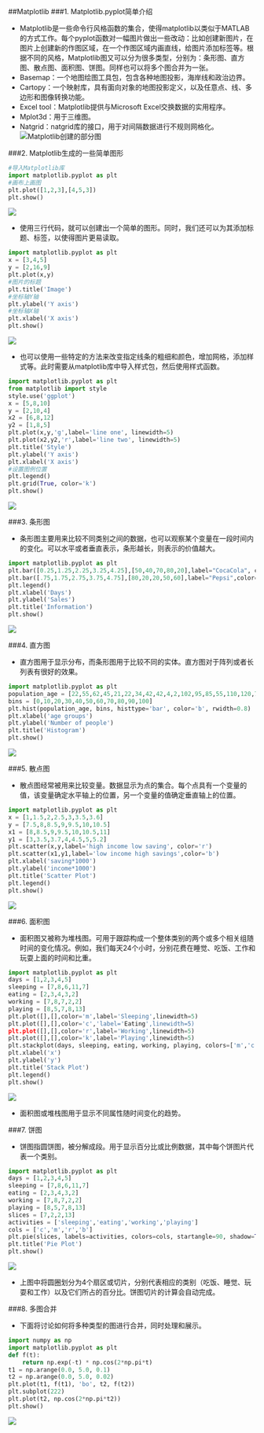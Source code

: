 ##Matplotlib
###1. Matplotlib.pyplot简单介绍
* Matplotlib是一些命令行风格函数的集合，使得matplotlib以类似于MATLAB的方式工作。每个pyplot函数对一幅图片做出一些改动：比如创建新图片，在图片上创建新的作图区域，在一个作图区域内画直线，给图片添加标签等。根据不同的风格，Matplotlib图又可以分为很多类型，分别为：条形图、直方图、散点图、面积图、饼图。同样也可以将多个图合并为一张。
* Basemap：一个地图绘图工具包，包含各种地图投影，海岸线和政治边界。
* Cartopy：一个映射库，具有面向对象的地图投影定义，以及任意点、线、多边形和图像转换功能。
* Excel tool：Matplotlib提供与Microsoft Excel交换数据的实用程序。
* Mplot3d：用于三维图。
* Natgrid：natgrid库的接口，用于对间隔数据进行不规则网格化。
![Matplotlib创建的部分图](http://aliyuntianchipublic.cn-hangzhou.oss-pub.aliyun-inc.com/public/files/image/null/1533539350136_lJDOK3SCeq.jpg)

###2. Matplotlib生成的一些简单图形
```	python
#导入Matplotlib库
import matplotlib.pyplot as plt
#画布上画图
plt.plot([1,2,3],[4,5,3])
plt.show()
```
![](/Users/liyongda/desktop/code/matplotlib/plot.png)

* 使用三行代码，就可以创建出一个简单的图形。同时，我们还可以为其添加标题、标签，以使得图片更易读取。

```python
import matplotlib.pyplot as plt
x = [3,4,5]
y = [2,16,9]
plt.plot(x,y)
#图片的标题
plt.title('Image')
#坐标轴Y轴
plt.ylabel('Y axis')
#坐标轴X轴
plt.xlabel('X axis')
plt.show()
```
![](/Users/liyongda/desktop/code/matplotlib/plot2.png)

* 也可以使用一些特定的方法来改变指定线条的粗细和颜色，增加网格，添加样式等。此时需要从matplotlib库中导入样式包，然后使用样式函数。

```python
import matplotlib.pyplot as plt
from matplotlib import style
style.use('ggplot')
x = [5,8,10]
y = [2,10,4]
x2 = [6,8,12]
y2 = [1,8,5]
plt.plot(x,y,'g',label='line one', linewidth=5)
plt.plot(x2,y2,'r',label='line two', linewidth=5)
plt.title('Style')
plt.ylabel('Y axis')
plt.xlabel('X axis')
#设置图例位置
plt.legend()
plt.grid(True, color='k')
plt.show()
```
![](/Users/liyongda/desktop/code/matplotlib/style.png)

###3. 条形图
* 条形图主要用来比较不同类别之间的数据，也可以观察某个变量在一段时间内的变化。可以水平或者垂直表示，条形越长，则表示的价值越大。
	
```python
import matplotlib.pyplot as plt
plt.bar([0.25,1.25,2.25,3.25,4.25],[50,40,70,80,20],label="CocaCola", color='b',width=.5)
plt.bar([.75,1.75,2.75,3.75,4.75],[80,20,20,50,60],label="Pepsi",color='r',width=.5)
plt.legend()
plt.xlabel('Days')
plt.ylabel('Sales')
plt.title('Information')
plt.show()
```
![](/Users/liyongda/desktop/code/matplotlib/bar.png)

###4. 直方图
* 直方图用于显示分布，而条形图用于比较不同的实体。直方图对于阵列或者长列表有很好的效果。

```python
import matplotlib.pyplot as plt
population_age = [22,55,62,45,21,22,34,42,42,4,2,102,95,85,55,110,120,70,65,55,111,115,80,75,65,54,44,43,42,48]
bins = [0,10,20,30,40,50,60,70,80,90,100]
plt.hist(population_age, bins, histtype='bar', color='b', rwidth=0.8)
plt.xlabel('age groups')
plt.ylabel('Number of people')
plt.title('Histogram')
plt.show()
```
![](/Users/liyongda/desktop/code/matplotlib/histogram.png)

###5. 散点图
* 散点图经常被用来比较变量。数据显示为点的集合。每个点具有一个变量的值，该变量确定水平轴上的位置，另一个变量的值确定垂直轴上的位置。

```python
import matplotlib.pyplot as plt
x = [1,1.5,2,2.5,3,3.5,3.6]
y = [7.5,8,8.5,9,9.5,10,10.5]
x1 = [8,8.5,9,9.5,10,10.5,11]
y1 = [3,3.5,3.7,4,4.5,5,5.2]
plt.scatter(x,y,label='high income low saving', color='r')
plt.scatter(x1,y1,label='low income high savings',color='b')
plt.xlabel('saving*1000')
plt.ylabel('income*1000')
plt.title('Scatter Plot')
plt.legend()
plt.show()
```
![](/Users/liyongda/desktop/code/matplotlib/point2.png)

###6. 面积图
* 面积图又被称为堆栈图。可用于跟踪构成一个整体类别的两个或多个相关组随时间的变化情况。例如，我们每天24个小时，分别花费在睡觉、吃饭、工作和玩耍上面的时间和比重。

```python
import matplotlib.pyplot as plt
days = [1,2,3,4,5]
sleeping = [7,8,6,11,7]
eating = [2,3,4,3,2]
working = [7,8,7,2,2]
playing = [8,5,7,8,13]
plt.plot([],[],color='m',label='Sleeping',linewidth=5)
plt.plot([],[],color='c','label='Eating',linewidth=5)
plt.plot([],[],color='r',label='Working',linewidth=5)
plt.plot([],[],color='k',label='Playing',linewidth=5) 
plt.stackplot(days, sleeping, eating, working, playing, colors=['m','c','r','k'])
plt.xlabel('x')
plt.ylabel('y')
plt.title('Stack Plot')
plt.legend()
plt.show()
```
![](/Users/liyongda/desktop/code/matplotlib/stack.png)

* 面积图或堆栈图用于显示不同属性随时间变化的趋势。

###7. 饼图
* 饼图指圆饼图，被分解成段。用于显示百分比或比例数据，其中每个饼图片代表一个类别。

```python
import matplotlib.pyplot as plt
days = [1,2,3,4,5]
sleeping = [7,8,6,11,7]
eating = [2,3,4,3,2]
working = [7,8,7,2,2]
playing = [8,5,7,8,13]
slices = [7,2,2,13]
activities = ['sleeping','eating','working','playing']
cols = ['c','m','r','b']
plt.pie(slices, labels=activities, colors=cols, startangle=90, shadow=True, explode=(0,0.1,0,0), autopct='%1.1f%%')
plt.title('Pie Plot')
plt.show()
```
![](/Users/liyongda/desktop/code/matplotlib/pie.png)

* 上图中将圆圈划分为4个扇区或切片，分别代表相应的类别（吃饭、睡觉、玩耍和工作）以及它们所占的百分比。饼图切片的计算会自动完成。

###8. 多图合并
* 下面将讨论如何将多种类型的图进行合并，同时处理和展示。

```python
import numpy as np
import matplotlib.pyplot as plt
def f(t):
	return np.exp(-t) * np.cos(2*np.pi*t)
t1 = np.arange(0.0, 5.0, 0.1)
t2 = np.arange(0.0, 5.0, 0.02)
plt.plot(t1, f(t1), 'bo', t2, f(t2))
plt.subplot(222)
plt.plot(t2, np.cos(2*np.pi*t2))
plt.show()
```
![](/Users/liyongda/desktop/code/matplotlib/multi.png)



	
	